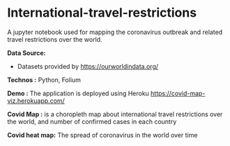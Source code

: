 # International-travel-restrictions

A jupyter notebook used for mapping the coronavirus outbreak and related travel restrictions over the world.

**Data Source:**

* Datasets provided by https://ourworldindata.org/

**Technos :** Python, Folium

**Demo :** The application is deployed using Heroku https://covid-map-viz.herokuapp.com/

**Covid Map :** is a choropleth map about international travel restrictions over the world, and number of confirmed cases in each country

**Covid heat map:** The spread of coronavirus in the world over time

